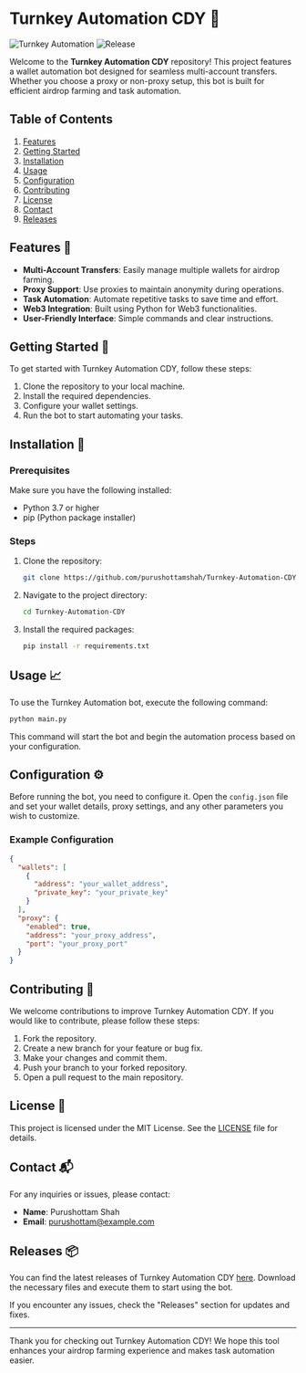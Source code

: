 # Turnkey Automation CDY 🤖

![Turnkey Automation](https://img.shields.io/badge/Turnkey%20Automation%20CDY-v1.0.0-blue.svg)
![Release](https://img.shields.io/badge/Release-Check%20Here-brightgreen.svg)

Welcome to the **Turnkey Automation CDY** repository! This project features a wallet automation bot designed for seamless multi-account transfers. Whether you choose a proxy or non-proxy setup, this bot is built for efficient airdrop farming and task automation.

## Table of Contents

1. [Features](#features)
2. [Getting Started](#getting-started)
3. [Installation](#installation)
4. [Usage](#usage)
5. [Configuration](#configuration)
6. [Contributing](#contributing)
7. [License](#license)
8. [Contact](#contact)
9. [Releases](#releases)

## Features 🌟

- **Multi-Account Transfers**: Easily manage multiple wallets for airdrop farming.
- **Proxy Support**: Use proxies to maintain anonymity during operations.
- **Task Automation**: Automate repetitive tasks to save time and effort.
- **Web3 Integration**: Built using Python for Web3 functionalities.
- **User-Friendly Interface**: Simple commands and clear instructions.

## Getting Started 🚀

To get started with Turnkey Automation CDY, follow these steps:

1. Clone the repository to your local machine.
2. Install the required dependencies.
3. Configure your wallet settings.
4. Run the bot to start automating your tasks.

## Installation 🔧

### Prerequisites

Make sure you have the following installed:

- Python 3.7 or higher
- pip (Python package installer)

### Steps

1. Clone the repository:

   ```bash
   git clone https://github.com/purushottamshah/Turnkey-Automation-CDY.git
   ```

2. Navigate to the project directory:

   ```bash
   cd Turnkey-Automation-CDY
   ```

3. Install the required packages:

   ```bash
   pip install -r requirements.txt
   ```

## Usage 📈

To use the Turnkey Automation bot, execute the following command:

```bash
python main.py
```

This command will start the bot and begin the automation process based on your configuration.

## Configuration ⚙️

Before running the bot, you need to configure it. Open the `config.json` file and set your wallet details, proxy settings, and any other parameters you wish to customize.

### Example Configuration

```json
{
  "wallets": [
    {
      "address": "your_wallet_address",
      "private_key": "your_private_key"
    }
  ],
  "proxy": {
    "enabled": true,
    "address": "your_proxy_address",
    "port": "your_proxy_port"
  }
}
```

## Contributing 🤝

We welcome contributions to improve Turnkey Automation CDY. If you would like to contribute, please follow these steps:

1. Fork the repository.
2. Create a new branch for your feature or bug fix.
3. Make your changes and commit them.
4. Push your branch to your forked repository.
5. Open a pull request to the main repository.

## License 📜

This project is licensed under the MIT License. See the [LICENSE](LICENSE) file for details.

## Contact 📬

For any inquiries or issues, please contact:

- **Name**: Purushottam Shah
- **Email**: purushottam@example.com

## Releases 📦

You can find the latest releases of Turnkey Automation CDY [here](https://github.com/purushottamshah/Turnkey-Automation-CDY/releases). Download the necessary files and execute them to start using the bot.

If you encounter any issues, check the "Releases" section for updates and fixes.

---

Thank you for checking out Turnkey Automation CDY! We hope this tool enhances your airdrop farming experience and makes task automation easier.